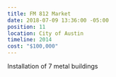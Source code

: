 ```yaml
---
title: FM 812 Market
date: 2018-07-09 13:36:00 -05:00
position: 11
location: City of Austin
timeline: 2014
cost: "$100,000"
---
```


Installation of 7 metal buildings